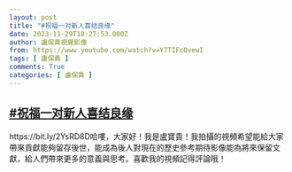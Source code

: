 ```yaml
---
layout: post
title: "#祝福一对新人喜结良缘"
date: 2023-11-29T18:27:53.000Z
author: 盧保貴視覺影像
from: https://www.youtube.com/watch?v=Y7TIFcOvewI
tags: [ 盧保貴 ]
comments: True
categories: [ 盧保貴 ]
---
```

<!--1701282473000-->
[#祝福一对新人喜结良缘](https://www.youtube.com/watch?v=Y7TIFcOvewI)
------

<div>
https://bit.ly/2YsRD8D哈嘍，大家好！我是盧寶貴！我拍攝的視頻希望能給大家帶來貢獻能夠留存後世，能成為後人對現在的歷史參考期待影像能為將來保留文獻，給人們帶來更多的意義與思考。喜歡我的視頻記得評論哦！
</div>
